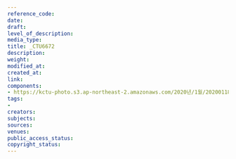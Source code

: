 ```yaml
---
reference_code: 
date: 
draft: 
level_of_description: 
media_type: 
title: _CTU6672
description: 
weight: 
modified_at: 
created_at: 
link: 
components:
- https://kctu-photo.s3.ap-northeast-2.amazonaws.com/2020년/1월/20200118_마사회+고+문중원+기수+죽음의+진상규명과+책임자+처벌을+위한+민주노총+결의대회/_CTU6672.jpg
tags:
- 
creators: 
subjects: 
sources: 
venues: 
public_access_status: 
copyright_status: 
---
```

